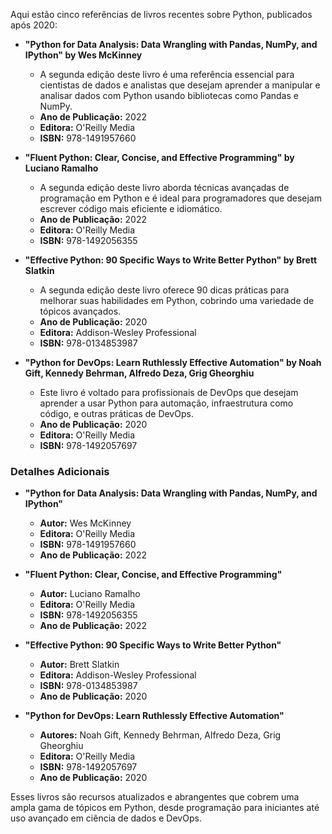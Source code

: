 Aqui estão cinco referências de livros recentes sobre Python, publicados após 2020:

- **"Python for Data Analysis: Data Wrangling with Pandas, NumPy, and IPython" by Wes McKinney**
    - A segunda edição deste livro é uma referência essencial para cientistas de dados e analistas que desejam aprender a manipular e analisar dados com Python usando bibliotecas como Pandas e NumPy.
    - **Ano de Publicação:** 2022
    - **Editora:** O'Reilly Media
    - **ISBN:** 978-1491957660
- **"Fluent Python: Clear, Concise, and Effective Programming" by Luciano Ramalho**
    - A segunda edição deste livro aborda técnicas avançadas de programação em Python e é ideal para programadores que desejam escrever código mais eficiente e idiomático.
    - **Ano de Publicação:** 2022
    - **Editora:** O'Reilly Media
    - **ISBN:** 978-1492056355

- **"Effective Python: 90 Specific Ways to Write Better Python" by Brett Slatkin**
    - A segunda edição deste livro oferece 90 dicas práticas para melhorar suas habilidades em Python, cobrindo uma variedade de tópicos avançados.
    - **Ano de Publicação:** 2020
    - **Editora:** Addison-Wesley Professional
    - **ISBN:** 978-0134853987

- **"Python for DevOps: Learn Ruthlessly Effective Automation" by Noah Gift, Kennedy Behrman, Alfredo Deza, Grig Gheorghiu**
    - Este livro é voltado para profissionais de DevOps que desejam aprender a usar Python para automação, infraestrutura como código, e outras práticas de DevOps.
    - **Ano de Publicação:** 2020
    - **Editora:** O'Reilly Media
    - **ISBN:** 978-1492057697

### Detalhes Adicionais

- **"Python for Data Analysis: Data Wrangling with Pandas, NumPy, and IPython"**
    - **Autor:** Wes McKinney
    - **Editora:** O'Reilly Media
    - **ISBN:** 978-1491957660
    - **Ano de Publicação:** 2022

- **"Fluent Python: Clear, Concise, and Effective Programming"**
    - **Autor:** Luciano Ramalho
    - **Editora:** O'Reilly Media
    - **ISBN:** 978-1492056355
    - **Ano de Publicação:** 2022

- **"Effective Python: 90 Specific Ways to Write Better Python"**
    - **Autor:** Brett Slatkin
    - **Editora:** Addison-Wesley Professional
    - **ISBN:** 978-0134853987
    - **Ano de Publicação:** 2020

- **"Python for DevOps: Learn Ruthlessly Effective Automation"**
    - **Autores:** Noah Gift, Kennedy Behrman, Alfredo Deza, Grig Gheorghiu
    - **Editora:** O'Reilly Media
    - **ISBN:** 978-1492057697
    - **Ano de Publicação:** 2020

Esses livros são recursos atualizados e abrangentes que cobrem uma ampla gama de tópicos em Python, desde programação para iniciantes até uso avançado em ciência de dados e DevOps.
